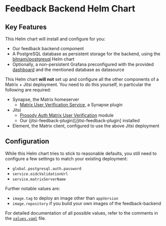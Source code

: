 # Feedback Backend Helm Chart

## Key Features

This Helm chart will install and configure for you:

- Our feedback backend component
- A PostgreSQL database as persistent storage for the backend, using the [bitnami/postgresql](https://github.com/bitnami/charts/tree/main/bitnami/postgresql) Helm chart
- Optionally, a non-persistent Grafana preconfigured with the provided [dashboard](/grafana) and the mentioned database as datasource

This Helm chart **will not** set up and configure all the other components of a Matrix + Jitsi deployment. You need to do this yourself, in particular the following are required:

- Synapse, the Matrix homeserver
  - [Matrix User Verification Service](https://github.com/matrix-org/matrix-user-verification-service/), a Synapse plugin
- Jitsi
  - [Prosody Auth Matrix User Verification](https://github.com/matrix-org/prosody-mod-auth-matrix-user-verification) module
  - Our (jitsi-feedback-plugin)[/jitsi-feedback-plugin] installed
- Element, the Matrix client, configured to use the above Jitsi deployment

## Configuration

While this Helm chart tries to stick to reasonable defaults, you still need to configure a few settings to match your existing deployment:

- `global.postgresql.auth.password`
- `service.oidcValidationUrl`
- `service.matrixServerName`

Further notable values are:

- `image.tag` to deploy an image other than `appVersion`
- `image.repository` if you build your own images of the feedback-backend

For detailed documentation of all possible values, refer to the comments in the [`values.yaml`](values.yaml) file.


